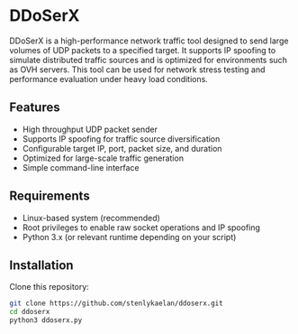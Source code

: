 # DDoSerX

DDoSerX is a high-performance network traffic tool designed to send large volumes of UDP packets to a specified target. It supports IP spoofing to simulate distributed traffic sources and is optimized for environments such as OVH servers. This tool can be used for network stress testing and performance evaluation under heavy load conditions.

## Features

- High throughput UDP packet sender  
- Supports IP spoofing for traffic source diversification  
- Configurable target IP, port, packet size, and duration  
- Optimized for large-scale traffic generation  
- Simple command-line interface  

## Requirements

- Linux-based system (recommended)  
- Root privileges to enable raw socket operations and IP spoofing  
- Python 3.x (or relevant runtime depending on your script)  

## Installation

Clone this repository:

```bash
git clone https://github.com/stenlykaelan/ddoserx.git
cd ddoserx
python3 ddoserx.py
